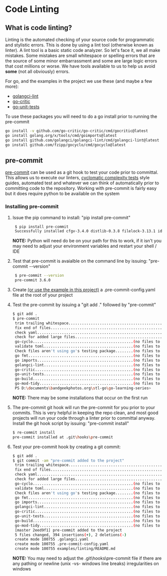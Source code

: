# Code Linting

## What is code linting?

Linting is the automated checking of your source code for programmatic and stylistic errors. This is done by using a lint tool (otherwise known as linter). A lint tool is a basic static code analyzer.  So let's face it, we all make mistakes.  Some mistakes are small whitespace or spelling errors that are the source of some minor embarrassment and some are large logic errors that cost millions or worse.  We have tools available to us to help us avoid **some** (not all obviously) errors.

For go, and the examples in the project we use these (and maybe a few more):

- [golangci-lint](https://github.com/golangci/golangci-lint)
- [go-critic](https://github.com/go-critic/go-critic)
- [go-unit-tests](https://go.dev/doc/tutorial/add-a-test)

To use these packages you will need to do a go install prior to running the pre-commit

```bash
go install -v github.com/go-critic/go-critic/cmd/gocritic@latest
go install golang.org/x/tools/cmd/goimports@latest
go install github.com/golangci/golangci-lint/cmd/golangci-lint@latest
go install github.com/fzipp/gocyclo/cmd/gocyclo@latest
```

## pre-commit

[pre-commit](https://pre-commit.com/) can be used as a git hook to test your code prior to committal.  This allows us to execute our linters, [cyclomatic complexity tests](https://en.wikipedia.org/wiki/Cyclomatic_complexity) style guides, automated test and whatever we can think of automatically prior to committing code to the repository.  Working with pre-commit is fairly easy but it does require python to be available on the system

### Installing pre-commit

1. Issue the pip command to install: "pip install pre-commit"

   ```bash
    $ pip install pre-commit
    Successfully installed cfgv-3.4.0 distlib-0.3.8 filelock-3.13.1 identify-2.5.33 nodeenv-1.8.0 platformdirs-4.1.0 pre-commit-3.6.0 pyyaml-6.0.1 setuptools-69.0.3 virtualenv-20.25.0
    ```

    **NOTE:**
    Python will need do be on your path for this to work, if it isn't you may need to adjust your environment variables and restart your shell / IDE

2. Test that pre-commit is avaialble on the command line by issuing: "pre-commit --version"

   ```bash
    $ pre-commit --version
    pre-commit 3.6.0
    ```

3. Create [(or use the example in this project)](../../.pre-commit-config.yaml) a .pre-commit-config.yaml file at the root of your project
4. Test the pre-commit by issuing a "git add ." followed by "pre-commit"

   ```bash
   $ git add .
   $ pre-commit
    trim trailing whitespace.................................................Passed
    fix end of files.........................................................Passed
    check yaml...............................................................Passed
    check for added large files..............................................Passed
    go-cyclo.............................................(no files to check)Skipped
    validate toml........................................(no files to check)Skipped
    Check files aren't using go's testing package........(no files to check)Skipped
    go fmt...............................................(no files to check)Skipped
    go imports...........................................(no files to check)Skipped
    golangci-lint........................................(no files to check)Skipped
    go-critic............................................(no files to check)Skipped
    go-unit-tests........................................(no files to check)Skipped
    go-build.............................................(no files to check)Skipped
    go-mod-tidy..........................................(no files to check)Skipped
    PS D:\documents\bandgeekphotos.org\stl-go\go-learning-series>
   ```

    **NOTE:**
    There may be some installations that occur on the first run

5. The pre-commit git hook will run the pre-commit for you prior to your commits.  This is very helpful in keeping the repo clean, and most good projects will run your code through a linter prior to committal anyway.  Install the git hook script by issuing: "pre-commit install"

   ```bash
   $ re-commit install
   pre-commit installed at .git\hooks\pre-commit
   ```

6. Test your pre-commit hook by creating a git commit:

   ```bash
   $ git add .
   $ git commit -am "pre-commit added to the project"
    trim trailing whitespace.................................................Passed
    fix end of files.........................................................Passed
    check yaml...............................................................Passed
    check for added large files..............................................Passed
    go-cyclo.............................................(no files to check)Skipped
    validate toml........................................(no files to check)Skipped
    Check files aren't using go's testing package........(no files to check)Skipped
    go fmt...............................................(no files to check)Skipped
    go imports...........................................(no files to check)Skipped
    golangci-lint........................................(no files to check)Skipped
    go-critic............................................(no files to check)Skipped
    go-unit-tests........................................(no files to check)Skipped
    go-build.............................................(no files to check)Skipped
    go-mod-tidy..........................................(no files to check)Skipped
    [master 2eed9f1] pre-commit added to the project
    5 files changed, 394 insertions(+), 2 deletions(-)
    create mode 100755 .golangci.yaml
    create mode 100755 .pre-commit-config.yaml
    create mode 100755 examples/linting/README.md
   ```

   **NOTE:**
   You may need to adjust the .git\hooks\pre-commit file if there are any pathing or newline (unix -vs- windows line breaks) irregularities on windows
